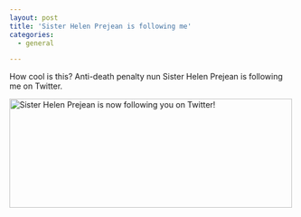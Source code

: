 ```yaml
---
layout: post
title: 'Sister Helen Prejean is following me'
categories:
  - general

---
```


How cool is this? Anti-death penalty nun Sister Helen Prejean is following me on Twitter. 

<a href="http://farm3.static.flickr.com/2084/2387757674_ea12785884_s.jpg" title="How cool is that? "><img src="http://farm3.static.flickr.com/2084/2387757674_ea12785884.jpg" width="500" height="193" alt="Sister Helen Prejean is now following you on Twitter!" /></a>


